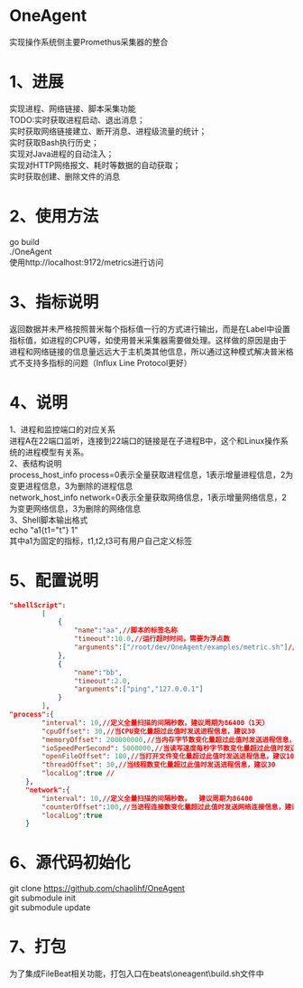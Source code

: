 # OneAgent
   实现操作系统侧主要Promethus采集器的整合
# 1、进展
   实现进程、网络链接、脚本采集功能  
   TODO:实时获取进程启动、退出消息；  
        实时获取网络链接建立、断开消息、进程级流量的统计；  
        实时获取Bash执行历史；  
        实现对Java进程的自动注入；  
        实现对HTTP网络报文、耗时等数据的自动获取；  
        实时获取创建、删除文件的消息
# 2、使用方法
  go build  
  ./OneAgent  
  使用http://localhost:9172/metrics进行访问  
# 3、指标说明
  返回数据并未严格按照普米每个指标值一行的方式进行输出，而是在Label中设置指标值，如进程的CPU等，如使用普米采集器需要做处理。这样做的原因是由于进程和网络链接的信息量远远大于主机类其他信息，所以通过这种模式解决普米格式不支持多指标的问题（Influx Line Protocol更好）
# 4、说明
1、进程和监控端口的对应关系  
进程A在22端口监听，连接到22端口的链接是在子进程B中，这个和Linux操作系统的进程模型有关系。  
2、表结构说明  
process_host_info process=0表示全量获取进程信息，1表示增量进程信息，2为变更进程信息，3为删除的进程信息  
network_host_info network=0表示全量获取网络信息，1表示增量网络信息，2为变更网络信息，3为删除的网络信息  
3、Shell脚本输出格式  
echo "a1{t1=\"t\"} 1"  
其中a1为固定的指标，t1,t2,t3可有用户自己定义标签

# 5、配置说明
```json
"shellScript":
        [
            {
                "name":"aa",//脚本的标签名称
                "timeout":10.0,//运行超时时间，需要为浮点数
                "arguments":["/root/dev/OneAgent/examples/metric.sh"]//脚本位置
            },
            {
                "name":"bb",
                "timeout":2.0,
                "arguments":["ping","127.0.0.1"]
            }
        ],
"process":{  
        "interval": 10,//定义全量扫描的间隔秒数，建议周期为86400（1天）  
        "cpuOffset": 30,//当CPU变化量超过此值时发送进程信息，建议30  
        "memoryOffset": 200000000,//当内存字节数变化量超过此值时发送进程信息，建议200MB  
        "ioSpeedPerSecond": 5000000,//当读写速度每秒字节数变化量超过此值时发送进程信息，建议30  
        "openFileOffset": 100,//当打开文件变化量超过此值时发送进程信息，建议100  
        "threadOffset": 30,//当线程数变化量超过此值时发送进程信息，建议30  
        "localLog":true //  
    },  
    "network":{  
        "interval": 10,//定义全量扫描的间隔秒数，  建议周期为86400    
        "counterOffset":100,//当进程连接数变化量超过此值时发送网络连接信息，建议30  
        "localLog":true  
    }  
```

# 6、源代码初始化
git clone https://github.com/chaolihf/OneAgent  
git submodule init  
git submodule update    

# 7、打包
为了集成FileBeat相关功能，打包入口在beats\oneagent\build.sh文件中